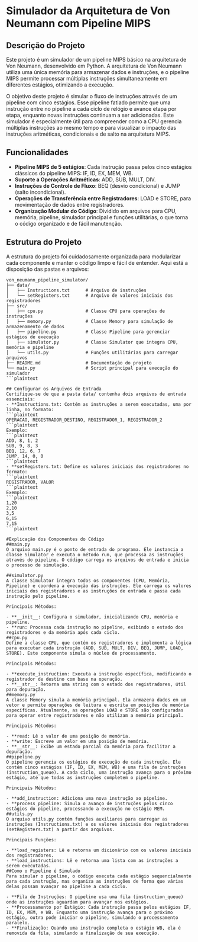 # Simulador da Arquitetura de Von Neumann com Pipeline MIPS

## Descrição do Projeto
Este projeto é um simulador de um pipeline MIPS básico na arquitetura de Von Neumann, desenvolvido em Python. A arquitetura de Von Neumann utiliza uma única memória para armazenar dados e instruções, e o pipeline MIPS permite processar múltiplas instruções simultaneamente em diferentes estágios, otimizando a execução.

O objetivo deste projeto é simular o fluxo de instruções através de um pipeline com cinco estágios. Esse pipeline fatiado permite que uma instrução entre no pipeline a cada ciclo de relógio e avance etapa por etapa, enquanto novas instruções continuam a ser adicionadas. Este simulador é especialmente útil para compreender como a CPU gerencia múltiplas instruções ao mesmo tempo e para visualizar o impacto das instruções aritméticas, condicionais e de salto na arquitetura MIPS.

## Funcionalidades
- **Pipeline MIPS de 5 estágios**: Cada instrução passa pelos cinco estágios clássicos do pipeline MIPS: IF, ID, EX, MEM, WB.
- **Suporte a Operações Aritméticas**: ADD, SUB, MULT, DIV.
- **Instruções de Controle de Fluxo**: BEQ (desvio condicional) e JUMP (salto incondicional).
- **Operações de Transferência entre Registradores**: LOAD e STORE, para movimentação de dados entre registradores.
- **Organização Modular do Código**: Dividido em arquivos para CPU, memória, pipeline, simulador principal e funções utilitárias, o que torna o código organizado e de fácil manutenção.

## Estrutura do Projeto
A estrutura do projeto foi cuidadosamente organizada para modularizar cada componente e manter o código limpo e fácil de entender. Aqui está a disposição das pastas e arquivos:

```plaintext
von_neumann_pipeline_simulator/
├── data/
│   ├── Instructions.txt      # Arquivo de instruções
│   └── setRegisters.txt      # Arquivo de valores iniciais dos registradores
├── src/
│   ├── cpu.py                # Classe CPU para operações de instruções
│   ├── memory.py             # Classe Memory para simulação de armazenamento de dados
│   ├── pipeline.py           # Classe Pipeline para gerenciar estágios de execução
│   ├── simulator.py          # Classe Simulator que integra CPU, memória e pipeline
│   └── utils.py              # Funções utilitárias para carregar arquivos
├── README.md                 # Documentação do projeto
└── main.py                   # Script principal para execução do simulador
```plaintext  

## Configurar os Arquivos de Entrada
Certifique-se de que a pasta data/ contenha dois arquivos de entrada essenciais:
- **Instructions.txt: Contém as instruções a serem executadas, uma por linha, no formato:
```plaintext
OPERACAO, REGISTRADOR_DESTINO, REGISTRADOR_1, REGISTRADOR_2
```plaintext
Exemplo:
```plaintext
ADD, 8, 1, 2
SUB, 9, 8, 3
BEQ, 12, 6, 7
JUMP, 14, 0, 0
```plaintext
- **setRegisters.txt: Define os valores iniciais dos registradores no formato:
```plaintext
REGISTRADOR, VALOR
```plaintext
Exemplo:
```plaintext
1,20
2,10
3,5
6,15
7,15
```plaintext

#Explicação dos Componentes do Código
##main.py
O arquivo main.py é o ponto de entrada do programa. Ele instancia a classe Simulator e executa o método run, que processa as instruções através do pipeline. O código carrega os arquivos de entrada e inicia o processo de simulação.

##simulator.py
A classe Simulator integra todos os componentes (CPU, Memória, Pipeline) e coordena a execução das instruções. Ele carrega os valores iniciais dos registradores e as instruções de entrada e passa cada instrução pelo pipeline.

Principais Métodos:

- **__init__: Configura o simulador, inicializando CPU, memória e pipeline.
- **run: Processa cada instrução no pipeline, exibindo o estado dos registradores e da memória após cada ciclo.
##cpu.py
Define a classe CPU, que contém os registradores e implementa a lógica para executar cada instrução (ADD, SUB, MULT, DIV, BEQ, JUMP, LOAD, STORE). Este componente simula o núcleo de processamento.

Principais Métodos:

- **execute_instruction: Executa a instrução específica, modificando o registrador de destino com base na operação.
- **__str__: Retorna uma string com o estado dos registradores, útil para depuração.
##memory.py
A classe Memory simula a memória principal. Ela armazena dados em um vetor e permite operações de leitura e escrita em posições de memória específicas. Atualmente, as operações LOAD e STORE são configuradas para operar entre registradores e não utilizam a memória principal.

Principais Métodos:

- **read: Lê o valor de uma posição de memória.
- **write: Escreve um valor em uma posição de memória.
- **__str__: Exibe um estado parcial da memória para facilitar a depuração.
##pipeline.py
O pipeline gerencia os estágios de execução de cada instrução. Ele contém cinco estágios (IF, ID, EX, MEM, WB) e uma fila de instruções (instruction_queue). A cada ciclo, uma instrução avança para o próximo estágio, até que todas as instruções completem o pipeline.

Principais Métodos:

- **add_instruction: Adiciona uma nova instrução ao pipeline.
- **process_pipeline: Simula o avanço de instruções pelos cinco estágios do pipeline, processando a execução no estágio MEM.
##utils.py
O arquivo utils.py contém funções auxiliares para carregar as instruções (Instructions.txt) e os valores iniciais dos registradores (setRegisters.txt) a partir dos arquivos.

Principais Funções:

- **load_registers: Lê e retorna um dicionário com os valores iniciais dos registradores.
- **load_instructions: Lê e retorna uma lista com as instruções a serem executadas.
##Como o Pipeline é Simulado
Para simular o pipeline, o código executa cada estágio sequencialmente para cada instrução, mas organiza as instruções de forma que várias delas possam avançar no pipeline a cada ciclo.

- **Fila de Instruções: O pipeline usa uma fila (instruction_queue) onde as instruções aguardam para avançar nos estágios.
- **Processamento por Estágio: Cada instrução passa pelos estágios IF, ID, EX, MEM, e WB. Enquanto uma instrução avança para o próximo estágio, outra pode iniciar o pipeline, simulando o processamento paralelo.
- **Finalização: Quando uma instrução completa o estágio WB, ela é removida da fila, simulando a finalização de sua execução.
